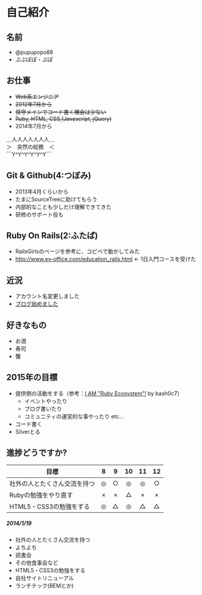 # 自己紹介

## 名前
 * @pupupopo88
 * ぷぷぽぽ・ぷぽ

## お仕事
 * ~~Web系エンジニア~~
 * ~~2012年7月から~~
 * ~~保守メインでコード書く機会は少ない~~
 * ~~Ruby, HTML, CSS,(Javascript, jQuery)~~
 * 2014年7月から

 ＿人人人人人人人＿  
 ＞　突然の総務　＜  
 ￣Y^Y^Y^Y^Y^Y￣  

## Git & Github(4:つぼみ)
 * 2013年4月くらいから
 * たまにSourceTreeに助けてもらう
 * 内部的なことも少しだけ理解できてきた
 * 研修のサポート役も

## Ruby On Rails(2:ふたば)
 * RailsGirlsのページを参考に、コピペで動かしてみた
 * http://www.ey-office.com/education_rails.html ← 1日入門コースを受けた

## 近況
 * アカウント名変更しました
 * [ブログ始めました](http://pupupopo88.hatenablog.com/)

## 好きなもの
 * お酒
 * 寿司
 * 蟹

## 2015年の目標
 * 提供側の活動をする（参考：[I AM "Ruby Ecosystem"!](https://speakerdeck.com/bash0c7/i-am-ruby-ecosystem) by bash0c7）
    * イベントやったり
    * ブログ書いたり
    * コミュニティの運営的な事やったり etc...
 * コード書く
 * Silverとる

## 進捗どうですか?

|          目標          | 8 | 9 | 10 | 11 | 12 |
| --------------------- |:---:|:---:|:---:|:---:|:---:|
| 社外の人とたくさん交流を持つ | ◎ | ○ | ◎ | ◎ | ○ |
| Rubyの勉強をやり直す | × | × | △ | × | × |
| HTML5・CSS3の勉強をする | ◎ | △ | ◎ | △ | △ |

##### 2014/1/19
 * 社外の人とたくさん交流を持つ
  * よちよち
  * 読書会
  * その他食事会など
 * HTML5・CSS3の勉強をする
  * 自社サイトリニューアル
  * ランチテック(BEMとか)